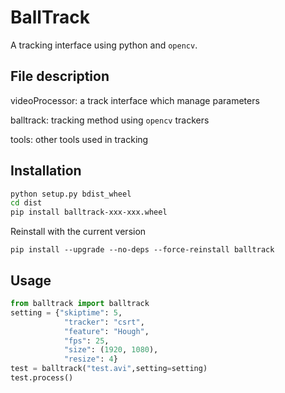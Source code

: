 # BallTrack

A tracking interface using python and `opencv`.

## File description

videoProcessor: a track interface which manage parameters

balltrack: tracking method using `opencv` trackers

tools: other tools used in tracking

## Installation

```bash
python setup.py bdist_wheel
cd dist
pip install balltrack-xxx-xxx.wheel
```



Reinstall with the current version 

```
pip install --upgrade --no-deps --force-reinstall balltrack
```

## Usage

```python
from balltrack import balltrack
setting = {"skiptime": 5,
            "tracker": "csrt",
            "feature": "Hough",
            "fps": 25,
            "size": (1920, 1080),
            "resize": 4}
test = balltrack("test.avi",setting=setting)
test.process()
```

